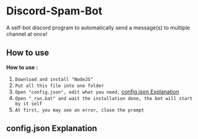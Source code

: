 # Discord-Spam-Bot
A self-bot discord program to automatically send a message(s) to multiple channel at once!

## How to use
**How to use :**
1. `Download and install "NodeJS"`
2. `Put all this file into one folder`
3. `Open "config.json", edit what you need,` [config.json Explanation](#config-json-explanation)
4. `Open "_run.bat" and wait the installation done, the bot will start by it self`
5. `At first, you may see an error, close the prompt`


## <a id="config-json-explanation"></a>config.json Explanation


